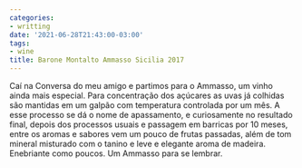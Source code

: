 ```yaml
---
categories:
- writting
date: '2021-06-28T21:43:00-03:00'
tags:
- wine
title: Barone Montalto Ammasso Sicilia 2017
---
```


Caí na Conversa do meu amigo e partimos para o Ammasso, um vinho ainda mais especial. Para concentração dos açúcares as uvas já colhidas são mantidas em um galpão com temperatura controlada por um mês. A esse processo se dá o nome de apassamento, e curiosamente no resultado final, depois dos processos usuais e passagem em barricas por 10 meses, entre os aromas e sabores vem um pouco de frutas passadas, além de tom mineral misturado com o tanino e leve e elegante aroma de madeira. Enebriante como poucos. Um Ammasso para se lembrar.